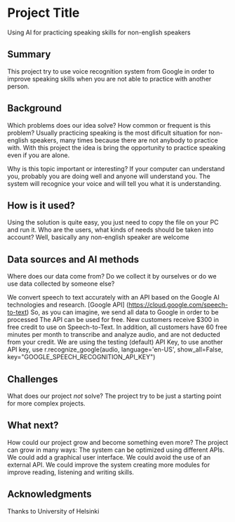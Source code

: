 # Project Title

Using AI for practicing speaking skills for non-english speakers


## Summary

This project try to use voice recognition system from Google in order to improve speaking skills when you are not able to practice with another person.


## Background

Which problems does our idea solve? How common or frequent is this problem?
Usually practicing speaking is the most dificult situation for non-english speakers, many times because there are not anybody to practice with.
With this project the idea is bring the opportunity to practice speaking even if you are alone.

Why is this topic important or interesting?
If your computer can understand you, probably you are doing well and anyone will understand you.
The system will recognice your voice and will tell you what it is understanding.


## How is it used?

Using the solution is quite easy, you just need to copy the file on your PC and run it.
Who are the users, what kinds of needs should be taken into account? Well, basically any non-english speaker are welcome


## Data sources and AI methods

Where does our data come from? Do we collect it by ourselves or do we use data collected by someone else?

We convert speech to text accurately with an API based on the Google AI technologies and research.
[Google API] (https://cloud.google.com/speech-to-text)
So, as you can imagine, we send all data to Google in order to be processed
The API can be used for free. New customers receive $300 in free credit to use on Speech-to-Text. In addition, all customers have 60 free minutes per month to transcribe and analyze audio, and are not deducted from your credit.
We are using the testing (default) API Key, to use another API key, use r.recognize_google(audio, language='en-US', show_all=False, key="GOOGLE_SPEECH_RECOGNITION_API_KEY")


## Challenges

What does our project _not_ solve?
The project try to be just a starting point for more complex projects.


## What next?

How could our project grow and become something even more?
The project can grow in many ways:
The system can be optimized using different APIs.
We could add a graphical user interface.
We could avoid the use of an external API.
We could improve the system creating more modules for improve reading, listening and writing skills.


## Acknowledgments

Thanks to University of Helsinki
